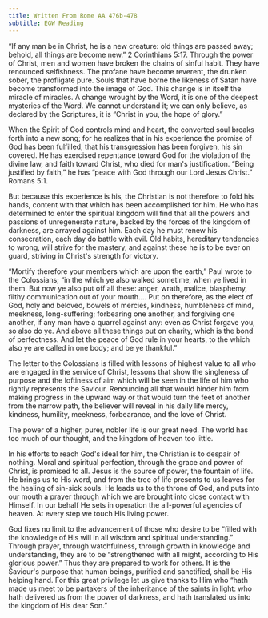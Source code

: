 ```yaml
---
title: Written From Rome AA 476b-478
subtitle: EGW Reading
---
```


“If any man be in Christ, he is a new creature: old things are passed away; behold, all things are become new.” 2 Corinthians 5:17. Through the power of Christ, men and women have broken the chains of sinful habit. They have renounced selfishness. The profane have become reverent, the drunken sober, the profligate pure. Souls that have borne the likeness of Satan have become transformed into the image of God. This change is in itself the miracle of miracles. A change wrought by the Word, it is one of the deepest mysteries of the Word. We cannot understand it; we can only believe, as declared by the Scriptures, it is “Christ in you, the hope of glory.”

When the Spirit of God controls mind and heart, the converted soul breaks forth into a new song; for he realizes that in his experience the promise of God has been fulfilled, that his transgression has been forgiven, his sin covered. He has exercised repentance toward God for the violation of the divine law, and faith toward Christ, who died for man's justification. “Being justified by faith,” he has “peace with God through our Lord Jesus Christ.” Romans 5:1.

But because this experience is his, the Christian is not therefore to fold his hands, content with that which has been accomplished for him. He who has determined to enter the spiritual kingdom will find that all the powers and passions of unregenerate nature, backed by the forces of the kingdom of darkness, are arrayed against him. Each day he must renew his consecration, each day do battle with evil. Old habits, hereditary tendencies to wrong, will strive for the mastery, and against these he is to be ever on guard, striving in Christ's strength for victory.

“Mortify therefore your members which are upon the earth,” Paul wrote to the Colossians; “in the which ye also walked sometime, when ye lived in them. But now ye also put off all these: anger, wrath, malice, blasphemy, filthy communication out of your mouth.... Put on therefore, as the elect of God, holy and beloved, bowels of mercies, kindness, humbleness of mind, meekness, long-suffering; forbearing one another, and forgiving one another, if any man have a quarrel against any: even as Christ forgave you, so also do ye. And above all these things put on charity, which is the bond of perfectness. And let the peace of God rule in your hearts, to the which also ye are called in one body; and be ye thankful.”

The letter to the Colossians is filled with lessons of highest value to all who are engaged in the service of Christ, lessons that show the singleness of purpose and the loftiness of aim which will be seen in the life of him who rightly represents the Saviour. Renouncing all that would hinder him from making progress in the upward way or that would turn the feet of another from the narrow path, the believer will reveal in his daily life mercy, kindness, humility, meekness, forbearance, and the love of Christ.

The power of a higher, purer, nobler life is our great need. The world has too much of our thought, and the kingdom of heaven too little.

In his efforts to reach God's ideal for him, the Christian is to despair of nothing. Moral and spiritual perfection, through the grace and power of Christ, is promised to all. Jesus is the source of power, the fountain of life. He brings us to His word, and from the tree of life presents to us leaves for the healing of sin-sick souls. He leads us to the throne of God, and puts into our mouth a prayer through which we are brought into close contact with Himself. In our behalf He sets in operation the all-powerful agencies of heaven. At every step we touch His living power.

God fixes no limit to the advancement of those who desire to be “filled with the knowledge of His will in all wisdom and spiritual understanding.” Through prayer, through watchfulness, through growth in knowledge and understanding, they are to be “strengthened with all might, according to His glorious power.” Thus they are prepared to work for others. It is the Saviour's purpose that human beings, purified and sanctified, shall be His helping hand. For this great privilege let us give thanks to Him who “hath made us meet to be partakers of the inheritance of the saints in light: who hath delivered us from the power of darkness, and hath translated us into the kingdom of His dear Son.”